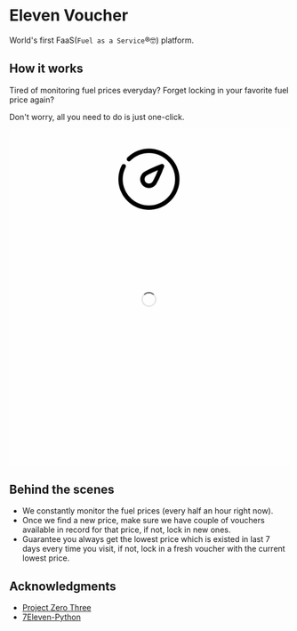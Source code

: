 # Eleven Voucher

World's first FaaS(`Fuel as a Service`:registered::nerd_face:) platform.

## How it works

Tired of monitoring fuel prices everyday? Forget locking in your favorite fuel price again?

Don't worry, all you need to do is just one-click.

![How it works gif](./screenshots/eleven-voucher.gif)

## Behind the scenes

- We constantly monitor the fuel prices (every half an hour right now).
- Once we find a new price, make sure we have couple of vouchers available in record for that price, if not, lock in new ones.
- Guarantee you always get the lowest price which is existed in last 7 days every time you visit, if not, lock in a fresh voucher with the current lowest price.

## Acknowledgments

- [Project Zero Three](https://projectzerothree.info/)
- [7Eleven-Python](https://github.com/freyta/7Eleven-Python)
